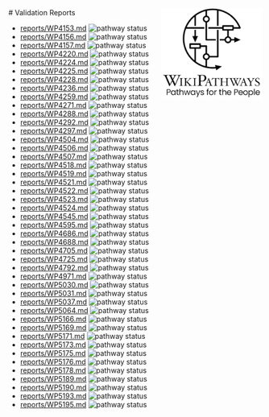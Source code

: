 <img style="float: right; width: 200px" src="logo.png" />
# Validation Reports

* [reports/WP4153.md](reports/WP4153.md) <img alt="pathway status" src="https://img.shields.io/endpoint?url=https://bigcat-um.github.io/imd-pathway-curation/reports/WP4153.json">
* [reports/WP4156.md](reports/WP4156.md) <img alt="pathway status" src="https://img.shields.io/endpoint?url=https://bigcat-um.github.io/imd-pathway-curation/reports/WP4156.json">
* [reports/WP4157.md](reports/WP4157.md) <img alt="pathway status" src="https://img.shields.io/endpoint?url=https://bigcat-um.github.io/imd-pathway-curation/reports/WP4157.json">
* [reports/WP4220.md](reports/WP4220.md) <img alt="pathway status" src="https://img.shields.io/endpoint?url=https://bigcat-um.github.io/imd-pathway-curation/reports/WP4220.json">
* [reports/WP4224.md](reports/WP4224.md) <img alt="pathway status" src="https://img.shields.io/endpoint?url=https://bigcat-um.github.io/imd-pathway-curation/reports/WP4224.json">
* [reports/WP4225.md](reports/WP4225.md) <img alt="pathway status" src="https://img.shields.io/endpoint?url=https://bigcat-um.github.io/imd-pathway-curation/reports/WP4225.json">
* [reports/WP4228.md](reports/WP4228.md) <img alt="pathway status" src="https://img.shields.io/endpoint?url=https://bigcat-um.github.io/imd-pathway-curation/reports/WP4228.json">
* [reports/WP4236.md](reports/WP4236.md) <img alt="pathway status" src="https://img.shields.io/endpoint?url=https://bigcat-um.github.io/imd-pathway-curation/reports/WP4236.json">
* [reports/WP4259.md](reports/WP4259.md) <img alt="pathway status" src="https://img.shields.io/endpoint?url=https://bigcat-um.github.io/imd-pathway-curation/reports/WP4259.json">
* [reports/WP4271.md](reports/WP4271.md) <img alt="pathway status" src="https://img.shields.io/endpoint?url=https://bigcat-um.github.io/imd-pathway-curation/reports/WP4271.json">
* [reports/WP4288.md](reports/WP4288.md) <img alt="pathway status" src="https://img.shields.io/endpoint?url=https://bigcat-um.github.io/imd-pathway-curation/reports/WP4288.json">
* [reports/WP4292.md](reports/WP4292.md) <img alt="pathway status" src="https://img.shields.io/endpoint?url=https://bigcat-um.github.io/imd-pathway-curation/reports/WP4292.json">
* [reports/WP4297.md](reports/WP4297.md) <img alt="pathway status" src="https://img.shields.io/endpoint?url=https://bigcat-um.github.io/imd-pathway-curation/reports/WP4297.json">
* [reports/WP4504.md](reports/WP4504.md) <img alt="pathway status" src="https://img.shields.io/endpoint?url=https://bigcat-um.github.io/imd-pathway-curation/reports/WP4504.json">
* [reports/WP4506.md](reports/WP4506.md) <img alt="pathway status" src="https://img.shields.io/endpoint?url=https://bigcat-um.github.io/imd-pathway-curation/reports/WP4506.json">
* [reports/WP4507.md](reports/WP4507.md) <img alt="pathway status" src="https://img.shields.io/endpoint?url=https://bigcat-um.github.io/imd-pathway-curation/reports/WP4507.json">
* [reports/WP4518.md](reports/WP4518.md) <img alt="pathway status" src="https://img.shields.io/endpoint?url=https://bigcat-um.github.io/imd-pathway-curation/reports/WP4518.json">
* [reports/WP4519.md](reports/WP4519.md) <img alt="pathway status" src="https://img.shields.io/endpoint?url=https://bigcat-um.github.io/imd-pathway-curation/reports/WP4519.json">
* [reports/WP4521.md](reports/WP4521.md) <img alt="pathway status" src="https://img.shields.io/endpoint?url=https://bigcat-um.github.io/imd-pathway-curation/reports/WP4521.json">
* [reports/WP4522.md](reports/WP4522.md) <img alt="pathway status" src="https://img.shields.io/endpoint?url=https://bigcat-um.github.io/imd-pathway-curation/reports/WP4522.json">
* [reports/WP4523.md](reports/WP4523.md) <img alt="pathway status" src="https://img.shields.io/endpoint?url=https://bigcat-um.github.io/imd-pathway-curation/reports/WP4523.json">
* [reports/WP4524.md](reports/WP4524.md) <img alt="pathway status" src="https://img.shields.io/endpoint?url=https://bigcat-um.github.io/imd-pathway-curation/reports/WP4524.json">
* [reports/WP4545.md](reports/WP4545.md) <img alt="pathway status" src="https://img.shields.io/endpoint?url=https://bigcat-um.github.io/imd-pathway-curation/reports/WP4545.json">
* [reports/WP4595.md](reports/WP4595.md) <img alt="pathway status" src="https://img.shields.io/endpoint?url=https://bigcat-um.github.io/imd-pathway-curation/reports/WP4595.json">
* [reports/WP4686.md](reports/WP4686.md) <img alt="pathway status" src="https://img.shields.io/endpoint?url=https://bigcat-um.github.io/imd-pathway-curation/reports/WP4686.json">
* [reports/WP4688.md](reports/WP4688.md) <img alt="pathway status" src="https://img.shields.io/endpoint?url=https://bigcat-um.github.io/imd-pathway-curation/reports/WP4688.json">
* [reports/WP4705.md](reports/WP4705.md) <img alt="pathway status" src="https://img.shields.io/endpoint?url=https://bigcat-um.github.io/imd-pathway-curation/reports/WP4705.json">
* [reports/WP4725.md](reports/WP4725.md) <img alt="pathway status" src="https://img.shields.io/endpoint?url=https://bigcat-um.github.io/imd-pathway-curation/reports/WP4725.json">
* [reports/WP4792.md](reports/WP4792.md) <img alt="pathway status" src="https://img.shields.io/endpoint?url=https://bigcat-um.github.io/imd-pathway-curation/reports/WP4792.json">
* [reports/WP4971.md](reports/WP4971.md) <img alt="pathway status" src="https://img.shields.io/endpoint?url=https://bigcat-um.github.io/imd-pathway-curation/reports/WP4971.json">
* [reports/WP5030.md](reports/WP5030.md) <img alt="pathway status" src="https://img.shields.io/endpoint?url=https://bigcat-um.github.io/imd-pathway-curation/reports/WP5030.json">
* [reports/WP5031.md](reports/WP5031.md) <img alt="pathway status" src="https://img.shields.io/endpoint?url=https://bigcat-um.github.io/imd-pathway-curation/reports/WP5031.json">
* [reports/WP5037.md](reports/WP5037.md) <img alt="pathway status" src="https://img.shields.io/endpoint?url=https://bigcat-um.github.io/imd-pathway-curation/reports/WP5037.json">
* [reports/WP5064.md](reports/WP5064.md) <img alt="pathway status" src="https://img.shields.io/endpoint?url=https://bigcat-um.github.io/imd-pathway-curation/reports/WP5064.json">
* [reports/WP5166.md](reports/WP5166.md) <img alt="pathway status" src="https://img.shields.io/endpoint?url=https://bigcat-um.github.io/imd-pathway-curation/reports/WP5166.json">
* [reports/WP5169.md](reports/WP5169.md) <img alt="pathway status" src="https://img.shields.io/endpoint?url=https://bigcat-um.github.io/imd-pathway-curation/reports/WP5169.json">
* [reports/WP5171.md](reports/WP5171.md) <img alt="pathway status" src="https://img.shields.io/endpoint?url=https://bigcat-um.github.io/imd-pathway-curation/reports/WP5171.json">
* [reports/WP5173.md](reports/WP5173.md) <img alt="pathway status" src="https://img.shields.io/endpoint?url=https://bigcat-um.github.io/imd-pathway-curation/reports/WP5173.json">
* [reports/WP5175.md](reports/WP5175.md) <img alt="pathway status" src="https://img.shields.io/endpoint?url=https://bigcat-um.github.io/imd-pathway-curation/reports/WP5175.json">
* [reports/WP5176.md](reports/WP5176.md) <img alt="pathway status" src="https://img.shields.io/endpoint?url=https://bigcat-um.github.io/imd-pathway-curation/reports/WP5176.json">
* [reports/WP5178.md](reports/WP5178.md) <img alt="pathway status" src="https://img.shields.io/endpoint?url=https://bigcat-um.github.io/imd-pathway-curation/reports/WP5178.json">
* [reports/WP5189.md](reports/WP5189.md) <img alt="pathway status" src="https://img.shields.io/endpoint?url=https://bigcat-um.github.io/imd-pathway-curation/reports/WP5189.json">
* [reports/WP5190.md](reports/WP5190.md) <img alt="pathway status" src="https://img.shields.io/endpoint?url=https://bigcat-um.github.io/imd-pathway-curation/reports/WP5190.json">
* [reports/WP5193.md](reports/WP5193.md) <img alt="pathway status" src="https://img.shields.io/endpoint?url=https://bigcat-um.github.io/imd-pathway-curation/reports/WP5193.json">
* [reports/WP5195.md](reports/WP5195.md) <img alt="pathway status" src="https://img.shields.io/endpoint?url=https://bigcat-um.github.io/imd-pathway-curation/reports/WP5195.json">
